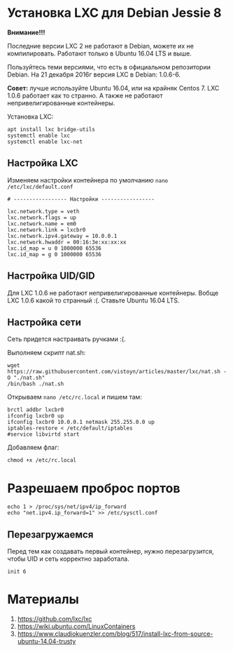 # Установка LXC для Debian Jessie 8


**Внимание!!!**

Последние версии LXC 2 не работают в Debian, можете их не компилировать. Работают только в Ubuntu 16.04 LTS и выше.

Пользуйтесь теми версиями, что есть в официальном репозитории Debian. На 21 декабря 2016г версия LXC в Debian: 1.0.6-6.

**Совет:** лучше используйте Ubuntu 16.04, или на крайняк Centos 7. LXC 1.0.6 работает как то странно. А также не работают непривелигированные контейнеры.


Установка LXC:
```
apt install lxc bridge-utils
systemctl enable lxc
systemctl enable lxc-net
```


## Настройка LXC

Изменяем настройки контейнера по умолчанию `nano /etc/lxc/default.conf`

```
# ----------------- Настройки -----------------

lxc.network.type = veth
lxc.network.flags = up
lxc.network.name = em0
lxc.network.link = lxcbr0
lxc.network.ipv4.gateway = 10.0.0.1
lxc.network.hwaddr = 00:16:3e:xx:xx:xx
lxc.id_map = u 0 1000000 65536
lxc.id_map = g 0 1000000 65536
```


## Настройка UID/GID

Для LXC 1.0.6 не работают непривелигированные контейнеры. 
Вобще LXC 1.0.6 какой то странный :(.
Ставьте Ubuntu 16.04 LTS.


## Настройка сети

Сеть придется настраивать ручками :(.


Выполняем скрипт nat.sh:
```
wget https://raw.githubusercontent.com/vistoyn/articles/master/lxc/nat.sh -O "./nat.sh"
/bin/bash ./nat.sh
```

Открываем `nano /etc/rc.local` и пишем там:
```
brctl addbr lxcbr0
ifconfig lxcbr0 up
ifconfig lxcbr0 10.0.0.1 netmask 255.255.0.0 up
iptables-restore < /etc/default/iptables
#service libvirtd start
```

Добавляем флаг:
```
chmod +x /etc/rc.local
```


# Разрешаем проброс портов
```
echo 1 > /proc/sys/net/ipv4/ip_forward
echo "net.ipv4.ip_forward=1" >> /etc/sysctl.conf
```



## Перезагружаемся

Перед тем как создавать первый контейнер, нужно перезагрузится, чтобы UID и сеть корректно заработала.

```
init 6
```


# Материалы
1. https://github.com/lxc/lxc
2. https://wiki.ubuntu.com/LinuxContainers
3. https://www.claudiokuenzler.com/blog/517/install-lxc-from-source-ubuntu-14.04-trusty
 
